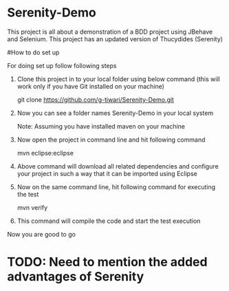 # Serenity-Demo
This project is all about a demonstration of a BDD project using JBehave and Selenium. This project has an updated version of Thucydides (Serenity)

#How to do set up 

For doing set up follow following steps
	 	
1. Clone this project in to your local folder using below command (this will work only if you have Git installed on your machine)

	 git clone https://github.com/g-tiwari/Serenity-Demo.git
	 
2. Now you can see a folder names Serenity-Demo in your local system

	 Note: Assuming you have installed maven on your machine
3. Now open the project in command line and hit following command

	 mvn eclipse:eclipse
4. Above command will download all related dependencies and configure your project in such a way that it can be imported using Eclipse
5. Now on the same command line, hit following command for executing the test

	 mvn verify
	 
6. This command will compile the code and start the test execution

Now you are good to go 

# TODO: Need to mention the added advantages of Serenity
